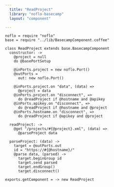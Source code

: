 ```yaml
---
  title: "ReadProject"
  library: "noflo-basecamp"
  layout: "component"

---
```


    noflo = require "noflo"
    base = require "../lib/BasecampComponent.coffee"
    
    class ReadProject extends base.BasecampComponent
      constructor: ->
        @project = null
        do @basePortSetup
    
        @inPorts.project = new noflo.Port()
        @outPorts =
          out: new noflo.Port()
    
        @inPorts.project.on "data", (data) =>
          @project = data
        @inPorts.project.on "disconnect", =>
          do @readProject if @hostname and @apikey
        @inPorts.apikey.on "disconnect", =>
          do @readProject if @hostname and @project
        @inPorts.hostname.on "disconnect", =>
          do @readProject if @apikey and @project
    
      readProject: ->
        @get "/projects/#{@project}.xml", (data) =>
          @parseProject data
    
      parseProject: (data) ->
        target = @outPorts.out
        id = "https://#{@hostname}/"
        @parse data, (parsed) ->
          target.beginGroup id
          target.send parsed
          target.endGroup()
          target.disconnect()
        
    exports.getComponent = -> new ReadProject
    
